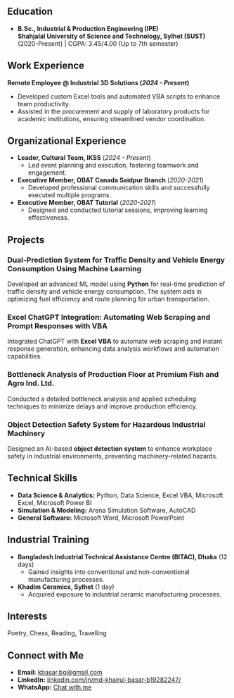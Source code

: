 ## Education
- **B.Sc., Industrial & Production Engineering (IPE)**  
  **Shahjalal University of Science and Technology, Sylhet (SUST)**  
  (2020-Present) | CGPA: 3.45/4.00 (Up to 7th semester)

## Work Experience
**Remote Employee @ Industrial 3D Solutions (_2024 - Present_)**
- Developed custom Excel tools and automated VBA scripts to enhance team productivity.
- Assisted in the procurement and supply of laboratory products for academic institutions, ensuring streamlined vendor coordination.

## Organizational Experience
- **Leader, Cultural Team, IKSS** (_2024 - Present_)
  - Led event planning and execution, fostering teamwork and engagement.
- **Executive Member, OBAT Canada Saidpur Branch** (_2020-2021_)
  - Developed professional communication skills and successfully executed multiple programs.
- **Executive Member, OBAT Tutorial** (_2020-2021_)
  - Designed and conducted tutorial sessions, improving learning effectiveness.

## Projects
### Dual-Prediction System for Traffic Density and Vehicle Energy Consumption Using Machine Learning
Developed an advanced ML model using **Python** for real-time prediction of traffic density and vehicle energy consumption. The system aids in optimizing fuel efficiency and route planning for urban transportation.

### Excel ChatGPT Integration: Automating Web Scraping and Prompt Responses with VBA
Integrated ChatGPT with **Excel VBA** to automate web scraping and instant response generation, enhancing data analysis workflows and automation capabilities.

### Bottleneck Analysis of Production Floor at Premium Fish and Agro Ind. Ltd.
Conducted a detailed bottleneck analysis and applied scheduling techniques to minimize delays and improve production efficiency.

### Object Detection Safety System for Hazardous Industrial Machinery
Designed an AI-based **object detection system** to enhance workplace safety in industrial environments, preventing machinery-related hazards.

## Technical Skills
- **Data Science & Analytics:** Python, Data Science, Excel VBA, Microsoft Excel, Microsoft Power BI  
- **Simulation & Modeling:** Arena Simulation Software, AutoCAD  
- **General Software:** Microsoft Word, Microsoft PowerPoint  

## Industrial Training
- **Bangladesh Industrial Technical Assistance Centre (BITAC), Dhaka** (12 days)  
  - Gained insights into conventional and non-conventional manufacturing processes.
- **Khadim Ceramics, Sylhet** (1 day)  
  - Acquired exposure to industrial ceramic manufacturing processes.

## Interests
Poetry, Chess, Reading, Travelling

## Connect with Me
- **Email:** [kbasar.bq@gmail.com](mailto:kbasar.bq@gmail.com)  
- **LinkedIn:** [linkedin.com/in/md-khairul-basar-b19282247/](https://www.linkedin.com/in/md-khairul-basar-b19282247/)  
- **WhatsApp:** [Chat with me](https://wa.me/+8801822887922/)
